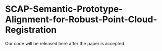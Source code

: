 # SCAP-Semantic-Prototype-Alignment-for-Robust-Point-Cloud-Registration


Our code will be released here after the paper is accepted.
